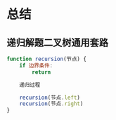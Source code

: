 # 总结

## 递归解题二叉树通用套路

```js
function recursion(节点) {
    if 边界条件:
        return

    递归过程

    recursion(节点.left)
    recursion(节点.right)
}
```
